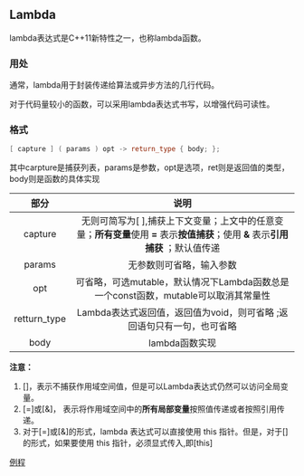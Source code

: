 ## Lambda

lambda表达式是C++11新特性之一，也称lambda函数。

### 用处
通常，lambda用于封装传递给算法或异步方法的几行代码。

对于代码量较小的函数，可以采用lambda表达式书写，以增强代码可读性。

### 格式

```cpp
[ capture ] ( params ) opt -> return_type { body; };
```
其中carpture是捕获列表，params是参数，opt是选项，ret则是返回值的类型，body则是函数的具体实现


|    部分    |                           说明                           |
|:--------:|:------------------------------------------------------:|
| capture |     无则可简写为[ ],捕获上下文变量；上文中的任意变量；**所有变量**使用 **=** 表示**按值捕获**；使用 **&** 表示**引用捕获** ；默认值传递    |
|  params  |                      无参数则可省略，输入参数                      |
|   opt    | 可省略，可选mutable，默认情况下Lambda函数总是一个const函数，mutable可以取消其常量性 |
|   retturn_type    |                  Lambda表达式返回值，返回值为void，则可省略 ;返回语句只有一句，也可省略                |
|   body   |                       lambda函数实现                       |

**注意：**
 1. []，表示不捕获作用域空间值，但是可以Lambda表达式仍然可以访问全局变量。
 2. [=]或[&]， 表示将作用域空间中的**所有局部变量**按照值传递或者按照引用传递。
 3. 对于[=]或[&]的形式，lambda 表达式可以直接使用 this 指针。但是，对于[]的形式，如果要使用 this 指针，必须显式传入,即[this]

[例程](lambda.cpp)
